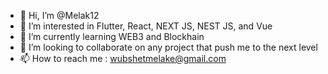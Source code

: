 - 👋 Hi, I’m @Melak12
- 👀 I’m interested in Flutter, React, NEXT JS, NEST JS, and Vue
- 🌱 I’m currently learning WEB3 and Blockhain
- 💞️ I’m looking to collaborate on any project that push me to the next level
- 📫 How to reach me : wubshetmelake@gmail.com

<!---
Melak12/Melak12 is a ✨ special ✨ repository because its `README.md` (this file) appears on your GitHub profile.
You can click the Preview link to take a look at your changes.
--->
